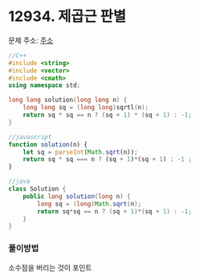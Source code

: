 # 12934. 제곱근 판별

문제 주소: [주소](https://programmers.co.kr/learn/courses/30/lessons/12934)

```c++
//C++
#include <string>
#include <vector>
#include <cmath>
using namespace std;

long long solution(long long n) {
    long long sq = (long long)sqrtl(n);
    return sq * sq == n ? (sq + 1) * (sq + 1) : -1;
}
```

```javascript
//javascript
function solution(n) {
    let sq = parseInt(Math.sqrt(n));
    return sq * sq === n ? (sq + 1)*(sq + 1) : -1 ;
}
```

```java
//java
class Solution {
    public long solution(long n) {
        long sq = (long)Math.sqrt(n);
        return sq*sq == n ? (sq + 1)*(sq + 1) : -1;
    }
}
```



### 풀이방법

소수점을 버리는 것이 포인트